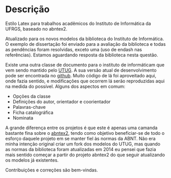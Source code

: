 # Descrição #

Estilo Latex para trabalhos acadêmicos do Instituto de Informática da UFRGS, baseado no abntex2. 

Atualizado para os novos modelos da biblioteca do Instituto de Informática. O exemplo de dissertação foi enviado para a avaliação da biblioteca e todas as pendências foram resolvidas, exceto uma (uso de endash nas referências). Estamos aguardando resposta da biblioteca nesta questão.

Existe uma outra classe de documento para o instituto de informáticam que vem sendo mantido pelo [UTUG](http://www.inf.ufrgs.br/utug/). A sua versão atual de desenvolvimento pode ser encontrada no [github](https://github.com/schnorr/iiufrgs).
Muito código de lá foi aproveitado aqui, onde fazia sentido, e modificações que ocorrem lá serão reproduzidas aqui na medida do possível.
Alguns dos aspectos em comum:

- Opções da classe
- Definições do autor, orientador e coorientador
- Palavras-chave
- Ficha catalográfica
- Nominata

A grande diferença entre os projetos é que este é apenas uma camanda bastante fina sobre o [abntex2](https://abntex.github.io/abntex2/), tendo como objetivo beneficiar-se de todo o esforço daquele projeto em se manter fiel às normas da ABNT.
Não era minha intenção original criar um fork dos modelos do UTUG, mas quando as normas da biblioteca foram atualizadas em 2014 eu pensei que fazia mais sentido começar a partir do projeto abntex2 do que seguir atualizando os modelos já existentes.

Contribuições e correções são bem-vindas.
